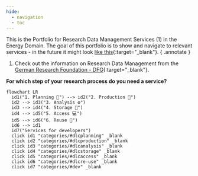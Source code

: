 ```yaml
---
hide:
  - navigation
  - toc
---
```


This is the Portfolio for Research Data Management Services (1) in the Energy Domain. The goal of this portfolio is to show and navigate to relevant services - in the future it might look [like this](https://academiccloud.de/de/services/){:target="_blank"}.
{ .annotate }

1.  Check out the information on Research Data Management from the [German Research Foundation - DFG](https://www.dfg.de/en/basics-topics/basics-and-principles-of-funding/research-data){:target="_blank"}. 



**For which step of your research process do you need a service?**

``` mermaid
flowchart LR
  id1("1. Planning 📗") --> id2("2. Production 🔧")
  id2 --> id3("3. Analysis ⚙️")
  id3 --> id4("4. Storage 💾")
  id4 --> id5("5. Access 💻")
  id5 --> id6("6. Reuse 🔁")
  id6 --> id1
  id7("Services for developers")
  click id1 "categories/#dlcplanning" _blank
  click id2 "categories/#dlcproduction" _blank
  click id3 "categories/#dlcanalysis" _blank
  click id4 "categories/#dlcstorage" _blank
  click id5 "categories/#dlcaccess" _blank
  click id6 "categories/#dlcre-use" _blank
  click id7 "categories/#dev" _blank
```

